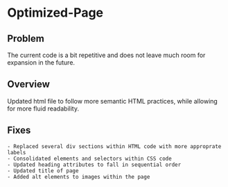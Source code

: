# Optimized-Page

## Problem 

The current code is a bit repetitive and does not leave much room for expansion in the future.

## Overview

Updated html file to follow more semantic HTML practices, while allowing for more fluid readability.

## Fixes

``` 
- Replaced several div sections within HTML code with more approprate labels
- Consolidated elements and selectors within CSS code
- Updated heading attributes to fall in sequential order
- Updated title of page
- Added alt elements to images within the page


 
```


